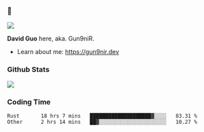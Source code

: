 ### 👋

![](https://komarev.com/ghpvc/?username=Gun9niR&label=Total+Views)

**David Guo** here, aka. Gun9niR.

- Learn about me: https://gun9nir.dev

### Github Stats

<img src="https://github-readme-stats.vercel.app/api?username=Gun9niR&count_private=true&show_icons=true&theme=vue-dark&hide_title=true">

### Coding Time

<!--START_SECTION:waka-->

```text
Rust       18 hrs 7 mins   ████████████████████▓░░░░   83.31 %
Other      2 hrs 14 mins   ██▓░░░░░░░░░░░░░░░░░░░░░░   10.27 %
```

<!--END_SECTION:waka-->
